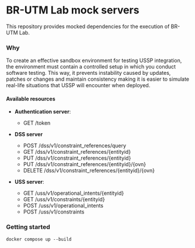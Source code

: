 # BR-UTM Lab mock servers

This repository provides mocked dependencies for the execution of BR-UTM Lab.

### Why

To create an effective sandbox environment for testing USSP integration, the environment must contain a controlled setup in which you conduct software testing. This way, it prevents instability caused by updates, patches or changes and maintain consistency making it is easier to simulate real-life situations that USSP will encounter when deployed.

#### Available resources

-   **Authentication server**:

    -   GET /token

-   **DSS server**

    -   POST /dss/v1/constraint_references/query
    -   GET /dss/v1/constraint_references/{entityid}
    -   PUT /dss/v1/constraint_references/{entityid}
    -   PUT /dss/v1/constraint_references/{entityid}/{ovn}
    -   DELETE /dss/v1/constraint_references/{entityid}/{ovn}

-   **USS server**:
    -   GET /uss/v1/operational_intents/{entityid}
    -   GET /uss/v1/constraints/{entityid}
    -   POST /uss/v1/operational_intents
    -   POST /uss/v1/constraints

### Getting started

```
docker compose up --build
```
